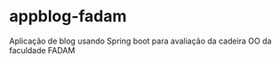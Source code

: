 # appblog-fadam
Aplicação de blog usando Spring boot para avaliação da cadeira OO da faculdade FADAM
